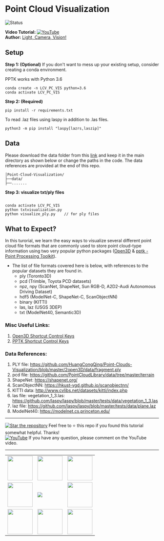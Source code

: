 # Point Cloud Visualization

![Status](https://img.shields.io/static/v1.svg?label=Status&message=Finished&color=green)
   
**Video Tutorial:** 
[![YouTube](https://img.shields.io/static/v1.svg?logo=youtube&label=YouTube&message=Point%20Cloud%20Visualization&color=red)](https://youtu.be/VpyJy0DnWHE)   
**Author:** [Light, Camera, Vision!](https://www.youtube.com/c/LightsCameraVision)

## Setup

**Step 1: (Optional)** If you don't want to mess up your existing setup, consider creating a conda environment.

PPTK works with Python 3.6
```
conda create -n LCV_PC_VIS python=3.6
conda activate LCV_PC_VIS
```

**Step 2: (Required)**
```
pip install -r requirements.txt
```
To read .laz files using laspy in addition to .las files.
```
python3 -m pip install "laspy[lazrs,laszip]"
```

## Data
Please download the data folder from this [link](https://www.dropbox.com/s/t7p9eop2ta1xagz/data.zip?dl=0) and keep it in the main directory as shown below or change the paths in the code. The data references are provided at the end of this repo.
```
│Point-Cloud-Visualization/
├──data/
├──.......
```
**Step 3: visualize txt/ply files**
```

conda activate LCV_PC_VIS
python txtvisualization.py
python visualize_ply.py    // for ply files

```

## What to Expect?
In this turorial, we learn the easy ways to visualize several different point cloud file formats that are commonly used to store point cloud-type information using two very popular python packages ([Open3D](http://www.open3d.org/) & [pptk - Point Processing Toolkit](https://github.com/heremaps/pptk)).

* The list of file formats covered here is below, with references to the popular datasets they are found in.
  - ply (Toronto3D)
  - pcd (Trimble, Toyota PCD datasets)
  - npz, npy (ScanNet, ShapeNet, Sun RGB-D, A2D2-Audi Autonomous Driving Dataset)
  - hdf5 (ModelNet-C, ShapeNet-C, ScanObjectNN)
  - binary (KITTI)
  - las, laz (USGS 3DEP)
  - txt (ModelNet40, Semantic3D)
  
### Misc Useful Links:
1. [Open3D Shortcut Control Keys](http://open3d.org/html/tutorial/Basic/visualization.html#:~:text=%2D%2D%20Mouse%20view%20control%20%2D%2D)
2. [PPTK Shortcut Control Keys](https://heremaps.github.io/pptk/viewer.html#:~:text=Hot%20keys.,Description)
  
### Data References:
1. PLY file: https://github.com/HuangCongQing/Point-Clouds-Visualization/blob/master/2open3D/data/fragment.ply
2. pcd file: https://github.com/PointCloudLibrary/data/tree/master/terrain
3. ShapeNet: https://shapenet.org/
4. ScanObjectNN: https://hkust-vgd.github.io/scanobjectnn/
5. KITTI data: http://www.cvlibs.net/datasets/kitti/index.php
6. las file: vegetation_1_3.las: https://github.com/laspy/laspy/blob/master/tests/data/vegetation_1_3.las
7. laz file: https://github.com/laspy/laspy/blob/master/tests/data/plane.laz
8. ModelNet40: https://modelnet.cs.princeton.edu/

---

[![Star the repository](https://img.shields.io/static/v1.svg?logo=star&label=⭐&message=Star%20The%20Repository&color=orange)](https://github.com/LightsCameraVision/Point-Cloud-Visualization/)  Feel free to ⭐   this repo if you found this tutorial somewhat helpful. Thanks!   
[![YouTube](https://img.shields.io/static/v1.svg?logo=youtube&label=YouTube&message=Ask%20Questions&color&color=red)](https://youtu.be/VpyJy0DnWHE) If you have any question, please comment on the YouTube video. 

---

<table border="0" width="10%">
  <tr>
    <td><img src="https://img1.github.io/tmp/1.jpg" height="80" width="82"></td>
    <td><img src="https://img1.github.io/tmp/2.jpg" height="80" width="82"></td>
    <td><img src="https://img1.github.io/tmp/3.jpg" height="80" width="82"></td>
  </tr>
  <tr>
    <td><img src="https://img1.github.io/tmp/4.jpg" height="80" width="82"></td>
    <td><img src="https://img.shields.io/github/stars/LightsCameraVision/Point-Cloud-Visualization.svg?style=social"></td>
    <td><img src="https://img1.github.io/tmp/6.jpg" height="82" width="82"></td>
  </tr>
   <tr>
    <td><img src="https://img1.github.io/tmp/7.jpg" height="82" width="82"></td>
    <td><img src="https://img1.github.io/tmp/8.jpg" height="82" width="82"></td>
    <td><img src="https://img1.github.io/tmp/9.jpg" height="82" width="82"></td>
  </tr>
</table>
